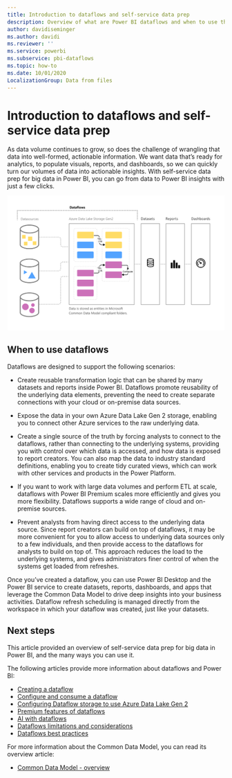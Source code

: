 ```yaml
---
title: Introduction to dataflows and self-service data prep
description: Overview of what are Power BI dataflows and when to use them
author: davidiseminger
ms.author: davidi
ms.reviewer: ''
ms.service: powerbi
ms.subservice: pbi-dataflows
ms.topic: how-to
ms.date: 10/01/2020
LocalizationGroup: Data from files
---
```

# Introduction to dataflows and self-service data prep

As data volume continues to grow, so does the challenge of wrangling that data into well-formed, actionable information. We want data that’s ready for analytics, to populate visuals, reports, and dashboards, so we can quickly turn our volumes of data into actionable insights. With self-service data prep for big data in Power BI, you can go from data to Power BI insights with just a few clicks.

![flow of data](media/dataflows-introduction-self-service-flow.png)

## When to use dataflows

Dataflows are designed to support the following scenarios:

* Create reusable transformation logic that can be shared by many datasets and reports inside Power BI. Dataflows promote reusability of the underlying data elements, preventing the need to create separate connections with your cloud or on-premise data sources.

* Expose the data in your own Azure Data Lake Gen 2 storage, enabling you to connect other Azure services to the raw underlying data.

* Create a single source of the truth by forcing analysts to connect to the dataflows, rather than connecting to the underlying systems, providing you with control over which data is accessed, and how data is exposed to report creators. You can also map the data to industry standard definitions, enabling you to create tidy curated views, which can work with other services and products in the Power Platform.

* If you want to work with large data volumes and perform ETL at scale, dataflows with Power BI Premium scales more efficiently and gives you more flexibility. Dataflows supports a wide range of cloud and on-premise sources. 

* Prevent analysts from having direct access to the underlying data source. Since report creators can build on top of dataflows, it may be more convenient for you to allow access to underlying data sources only to a few individuals, and then provide access to the dataflows for analysts to build on top of. This approach reduces the load to the underlying systems, and gives administrators finer control of when the systems get loaded from refreshes.

Once you’ve created a dataflow, you can use Power BI Desktop and the Power BI service to create datasets, reports, dashboards, and apps that leverage the Common Data Model to drive deep insights into your business activities. Dataflow refresh scheduling is managed directly from the workspace in which your dataflow was created, just like your datasets.

## Next steps
This article provided an overview of self-service data prep for big data in Power BI, and the many ways you can use it. 

The following articles provide more information about dataflows and Power BI:

* [Creating a dataflow](dataflows-create.md)
* [Configure and consume a dataflow](dataflows-configure-consume.md)
* [Configuring Dataflow storage to use Azure Data Lake Gen 2](dataflows-azure-data-lake-storage-integration.md)
* [Premium features of dataflows](dataflows-premium-features.md)
* [AI with dataflows](dataflows-machine-learning-integration.md)
* [Dataflows limitations and considerations](dataflows-features-limitations.md)
* [Dataflows best practices](dataflows-best-practices.md)


For more information about the Common Data Model, you can read its overview article:
* [Common Data Model - overview](/powerapps/common-data-model/overview)